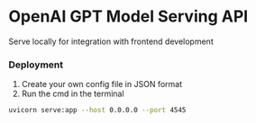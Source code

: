 # OpenAI GPT Model Serving API

Serve locally for integration with frontend development

### Deployment
1. Create your own config file in JSON format
2. Run the cmd in the terminal
```sh
uvicorn serve:app --host 0.0.0.0 --port 4545
```
